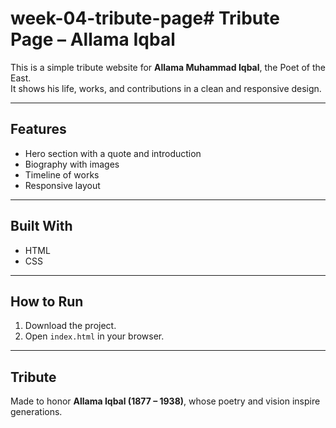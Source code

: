 # week-04-tribute-page# Tribute Page – Allama Iqbal

This is a simple tribute website for **Allama Muhammad Iqbal**, the Poet of the East.  
It shows his life, works, and contributions in a clean and responsive design.

---

## Features
- Hero section with a quote and introduction  
- Biography with images  
- Timeline of works  
- Responsive layout  

---

## Built With
- HTML  
- CSS  

---

## How to Run
1. Download the project.  
2. Open `index.html` in your browser.  

---

## Tribute
Made to honor **Allama Iqbal (1877 – 1938)**, whose poetry and vision inspire generations.
